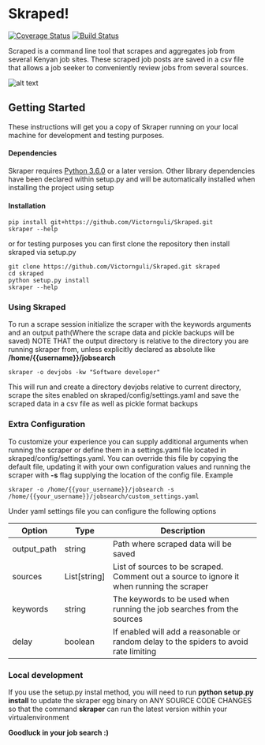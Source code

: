 # Skraped!

[![Coverage Status](https://coveralls.io/repos/github/Victornguli/Skraped/badge.svg)](https://coveralls.io/github/Victornguli/Skraped)
[![Build Status](https://travis-ci.com/Victornguli/Skraped.svg?branch=master)](https://travis-ci.com/Victornguli/Skraped)

Scraped is a command line tool that scrapes and aggregates job from several Kenyan job sites. These scraped job posts
 are saved in a csv file that allows a job seeker to conveniently review jobs from several sources.
 
![alt text](https://github.com/victornguli/Skraped/raw/master/media/sample_scrape.gif "Sample scraper run") 
 
## Getting Started

These instructions will get you a copy of Skraper running on your local machine for development and testing purposes.

#### Dependencies

Skraper requires [Python 3.6.0](https://www.python.org) or a later version. Other library dependencies have been
 declared within setup.py and will be automatically installed when installing the project using setup
 
#### Installation
```
pip install git+https://github.com/Victornguli/Skraped.git
skraper --help
```

or for testing purposes you can first clone the repository then install skraped via setup.py

```
git clone https://github.com/Victornguli/Skraped.git skraped
cd skraped
python setup.py install
skraper --help
```

### Using Skraped
To run a scrape session initialize the scraper with the keywords arguments and an output path(Where the scrape data and pickle backups will be saved)
NOTE THAT the output directory is relative to the directory you are running skraper from, 
unless explicitly declared as absolute like **/home/{{username}}/jobsearch**
```
skraper -o devjobs -kw "Software developer"
```

This will run and create a directory devjobs relative to current directory, scrape the sites enabled on skraped/config/settings.yaml
and save the scraped data in a csv file as well as pickle format backups


### Extra Configuration
To customize your experience you can supply additional arguments when running the scraper or define them in a settings.yaml file located in
skraped/config/settings.yaml. You can override this file by copying the default file, updating it with your own configuration values and running the 
scraper with **-s** flag supplying the location of the config file. Example

```
skraper -o /home/{{your_username}}/jobsearch -s /home/{{your_username}}/jobsearch/custom_settings.yaml
```

Under yaml settings file you can configure the following options

| Option      | Type         | Description                                                                                |
|-------------|--------------|--------------------------------------------------------------------------------------------|
| output_path | string       | Path where scraped data will be saved                                                      |
| sources     | List[string] | List of sources to be scraped. Comment out a source  to ignore it when running the scraper |
| keywords    | string       | The keywords to be used when running the job searches from  the sources                    |
| delay       | boolean      | If enabled will add a reasonable or random delay to the spiders to avoid rate limiting     |



### Local development
If you use the setup.py instal method, you will need to run **python setup.py install** to update the skraper egg binary on ANY SOURCE CODE
CHANGES so that the command **skraper** can run the latest version within your virtualenvironment

**Goodluck in your job search :)**
